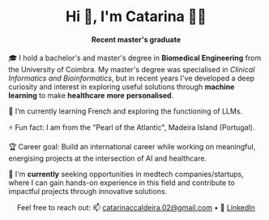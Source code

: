 <h1 align="center">Hi 👋, I'm Catarina 👩🏻</h1>

<h4 align="center">Recent master's graduate</h4>

🎓 I hold a bachelor's and master's degree in **Biomedical Engineering** from the University of Coimbra. My master's degree was specialised in *Clinical Informatics and Bioinformatics*, but in recent years I've developed a deep curiosity and interest in exploring useful solutions through **machine learning** to make **healthcare** **more** **personalised**.

🌱 I’m currently learning French and exploring the functioning of LLMs. 

⚡ Fun fact: I am from the "Pearl of the Atlantic", Madeira Island (Portugal).

🏆 Career goal: Build an international career while working on meaningful, energising projects at the intersection of AI and healthcare.

🚀 I'm **currently** seeking opportunities in medtech companies/startups, where I can gain hands-on experience in this field and contribute to impactful projects through innovative solutions.

<p align="center">
Feel free to reach out:
📫 <a href="mailto:catarinaccaldeira.02@gmail.com">catarinaccaldeira.02@gmail.com</a> • 
💼 <a href="https://www.linkedin.com/in/catarina-caldeira">LinkedIn</a>
</p>

